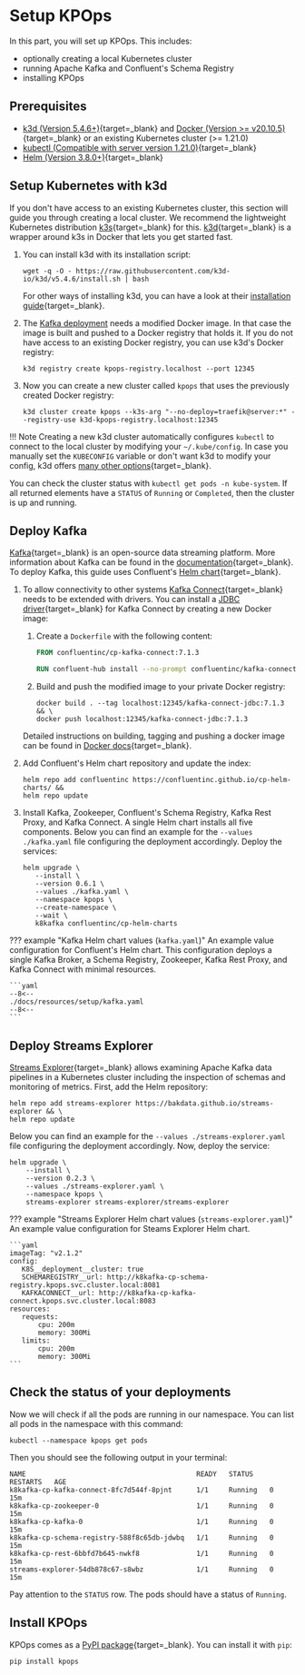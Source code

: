 # Setup KPOps

In this part, you will set up KPOps. This includes:

- optionally creating a local Kubernetes cluster
- running Apache Kafka and Confluent's Schema Registry
- installing KPOps

## Prerequisites

- [k3d (Version 5.4.6+)](https://k3d.io/v5.4.6/){target=_blank} and [Docker (Version >= v20.10.5)](https://www.docker.com/get-started/){target=_blank} or an existing Kubernetes cluster (>= 1.21.0)
- [kubectl (Compatible with server version 1.21.0)](https://kubernetes.io/docs/tasks/tools/){target=_blank}
- [Helm (Version 3.8.0+)](https://helm.sh){target=_blank}

## Setup Kubernetes with k3d

If you don't have access to an existing Kubernetes cluster, this section will guide you through creating a local cluster. We recommend the lightweight Kubernetes distribution [k3s](https://k3s.io/){target=_blank} for this. [k3d](https://k3d.io/){target=_blank} is a wrapper around k3s in Docker that lets you get started fast.

   1. You can install k3d with its installation script:

      ```shell
      wget -q -O - https://raw.githubusercontent.com/k3d-io/k3d/v5.4.6/install.sh | bash
      ```

      For other ways of installing k3d, you can have a look at their [installation guide](https://k3d.io/v5.4.6/#installation){target=_blank}.

   2. The [Kafka deployment](#deploy-kafka) needs a modified Docker image. In that case the image is built and pushed to a Docker registry that holds it. If you do not have access to an existing Docker registry, you can use k3d's Docker registry:

      ```shell
      k3d registry create kpops-registry.localhost --port 12345
      ```

   3. Now you can create a new cluster called `kpops` that uses the previously created Docker registry:

      ```shell
      k3d cluster create kpops --k3s-arg "--no-deploy=traefik@server:*" --registry-use k3d-kpops-registry.localhost:12345
      ```

<!-- dprint-ignore-start -->

!!! Note
    Creating a new k3d cluster automatically configures `kubectl` to connect to the local cluster by modifying your `~/.kube/config`. In case you manually set the `KUBECONFIG` variable or don't want k3d to modify your config, k3d offers [many other options](https://k3d.io/v5.4.6/usage/kubeconfig/#handling-kubeconfigs){target=_blank}.

<!-- dprint-ignore-end -->

You can check the cluster status with `kubectl get pods -n kube-system`. If all returned elements have a `STATUS` of `Running` or `Completed`, then the cluster is up and running.

## Deploy Kafka

[Kafka](https://kafka.apache.org/){target=_blank} is an open-source data streaming platform. More information about Kafka can be found in the [documentation](https://kafka.apache.org/documentation/){target=_blank}. To deploy Kafka, this guide uses Confluent's [Helm chart](https://github.com/confluentinc/cp-helm-charts){target=_blank}.

   1. To allow connectivity to other systems [Kafka Connect](https://docs.confluent.io/platform/current/connect/index.html#kafka-connect){target=_blank} needs to be extended with drivers. You can install a [JDBC driver](https://docs.confluent.io/kafka-connectors/jdbc/current/jdbc-drivers.html){target=_blank} for Kafka Connect by creating a new Docker image:

      1. Create a `Dockerfile` with the following content:

         ```dockerfile
         FROM confluentinc/cp-kafka-connect:7.1.3

         RUN confluent-hub install --no-prompt confluentinc/kafka-connect-jdbc:10.6.0
         ```

      2. Build and push the modified image to your private Docker registry:

         ```shell
         docker build . --tag localhost:12345/kafka-connect-jdbc:7.1.3 && \
         docker push localhost:12345/kafka-connect-jdbc:7.1.3
         ```

      Detailed instructions on building, tagging and pushing a docker image can be found in [Docker docs](https://docs.docker.com/){target=_blank}.

   2. Add Confluent's Helm chart repository and update the index:

      ```shell
      helm repo add confluentinc https://confluentinc.github.io/cp-helm-charts/ &&  
      helm repo update
      ```

   3. Install Kafka, Zookeeper, Confluent's Schema Registry, Kafka Rest Proxy, and Kafka Connect. A single Helm chart installs all five components. Below you can find an example for the `--values ./kafka.yaml` file configuring the deployment accordingly. Deploy the services:

      ```shell
      helm upgrade \
         --install \
         --version 0.6.1 \
         --values ./kafka.yaml \
         --namespace kpops \
         --create-namespace \
         --wait \
         k8kafka confluentinc/cp-helm-charts
      ```

<!-- dprint-ignore-start -->

??? example "Kafka Helm chart values (`kafka.yaml`)"
    An example value configuration for Confluent's Helm chart. This configuration deploys a single Kafka Broker, a Schema Registry, Zookeeper, Kafka Rest Proxy, and Kafka Connect with minimal resources.

    ```yaml
    --8<--
    ./docs/resources/setup/kafka.yaml
    --8<--
    ```

<!-- dprint-ignore-end -->

## Deploy Streams Explorer

[Streams Explorer](https://github.com/bakdata/streams-explorer){target=_blank} allows examining Apache Kafka data pipelines in a Kubernetes cluster including the inspection of schemas and monitoring of metrics. First, add the Helm repository:

```shell
helm repo add streams-explorer https://bakdata.github.io/streams-explorer && \
helm repo update
```

Below you can find an example for the `--values ./streams-explorer.yaml` file configuring the deployment accordingly. Now, deploy the service:

```shell
helm upgrade \
    --install \
    --version 0.2.3 \
    --values ./streams-explorer.yaml \
    --namespace kpops \
    streams-explorer streams-explorer/streams-explorer
```

<!-- dprint-ignore-start -->

??? example "Streams Explorer Helm chart values (`streams-explorer.yaml`)"
    An example value configuration for Steams Explorer Helm chart.

    ```yaml
    imageTag: "v2.1.2"
    config:
       K8S__deployment__cluster: true
       SCHEMAREGISTRY__url: http://k8kafka-cp-schema-registry.kpops.svc.cluster.local:8081
       KAFKACONNECT__url: http://k8kafka-cp-kafka-connect.kpops.svc.cluster.local:8083
    resources:
       requests:
           cpu: 200m
           memory: 300Mi
       limits:
           cpu: 200m
           memory: 300Mi
    ```

<!-- dprint-ignore-end -->

## Check the status of your deployments

Now we will check if all the pods are running in our namespace. You can list all pods in the namespace with this command:

```shell
kubectl --namespace kpops get pods
```

Then you should see the following output in your terminal:

```shell
NAME                                          READY   STATUS    RESTARTS   AGE
k8kafka-cp-kafka-connect-8fc7d544f-8pjnt      1/1     Running   0          15m
k8kafka-cp-zookeeper-0                        1/1     Running   0          15m
k8kafka-cp-kafka-0                            1/1     Running   0          15m
k8kafka-cp-schema-registry-588f8c65db-jdwbq   1/1     Running   0          15m
k8kafka-cp-rest-6bbfd7b645-nwkf8              1/1     Running   0          15m
streams-explorer-54db878c67-s8wbz             1/1     Running   0          15m
```

Pay attention to the `STATUS` row. The pods should have a status of `Running`.

## Install KPOps

KPOps comes as a [PyPI package](https://pypi.org/project/kpops/){target=_blank}. You can install it with `pip`:

```shell
pip install kpops
```
